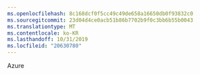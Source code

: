 ```yaml
---
ms.openlocfilehash: 8c168dcf0f5cc49c49de658a16650db0f93832c0
ms.sourcegitcommit: 23d04d4ce0acb51b86b7702b9f0c3bb6b55b0043
ms.translationtype: MT
ms.contentlocale: ko-KR
ms.lasthandoff: 10/31/2019
ms.locfileid: "20630780"
---
```

<Token xmlns:xlink="http://www.w3.org/1999/xlink">Azure</Token>